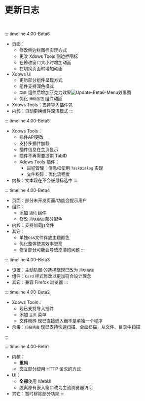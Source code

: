 # 更新日志

<br>

::: timeline 4.00-Beta6
- 页面：
    - 修改侧边栏图标实现方式
    - 更改 Xdows Tools 侧边栏图标
    - 在修改窗口大小时增加动画
    - 在切换页面时增加动画
- Xdows UI
    - 更新部分组件呈现方式
    - 组件支持深色模式
    - `菜单` 组件后增加亚克力效果![Update-Beta6-Menu](/Xdows-Security-4/PNG/Update-Beta6-Menu.png)效果图
    - 优化 `滑动按钮` 组件动画
- Xdows Tools：支持导入插件包
- 内核：自动更换组件深浅模式
:::

::: timeline 4.00-Beta5
- Xdows Tools：
    - 插件API更改
    - 支持多插件加载
    - 插件信息在主页显示
    - 插件不再需要提供 TabID
    - Xdows Tools 插件：
        - 进程管理：信息框使用 `TaskDialog` 实现
        - 文件粉碎：优化流畅度
- 内核：文本现在不会被鼠标选中
:::

::: timeline 4.00-Beta4
- 页面：部分未开发页面/功能会提示用户
- 组件：
    - 添加 `通知` 组件
    - 修改 `滑块按钮` 部分配色
- 内核：支持加载js文件
- 其它：
    - 单独css文件存放主题颜色
    - 优化整体使其效率更高
    - 修复部分可能会导致崩溃的问题
:::

::: timeline 4.00-Beta3
- 设置：主动防御 的选择框现已改为 `滑块按钮`
- 组件：`Card` 样式修改以更加符合设计理念
- 其它：兼容 Firefox 浏览器
:::

::: timeline 4.00-Beta2
- Xdows Tools：
    - 现已支持导入插件
    - 添加 `主页` 菜单
    - 文件粉碎 现已直接嵌入而不是单独一个程序
- 杀毒：`扫描病毒` 现已支持快速扫描、全盘扫描，从文件、目录中扫描

:::

::: timeline 4.00-Beta1
- 内核：
    - **重构**
    - 交互部分使用 HTTP 请求的方式
- UI：
    - **全部**使用 WebUI
    - 脱离原有嵌入窗口改为主流浏览器访问
- 其它：暂时移除部分功能
:::
